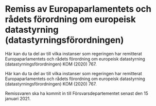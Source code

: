 # Remiss av Europaparlamentets och rådets förordning om europeisk datastyrning (datastyrningsförordningen)

Här kan du ta del av till vilka instanser som regeringen har remitterat Europaparlamentets och rådets förordning om europeisk datastyrning (datastyrningsförordningen) KOM (2020) 767.

Här kan du ta del av till vilka instanser som regeringen har remitterat Europaparlamentets och rådets förordning om europeisk datastyrning (datastyrningsförordningen) KOM (2020) 767.

Remissvaren ska ha kommit in till Försvarsdepartementet senast den
15 januari 2021.
